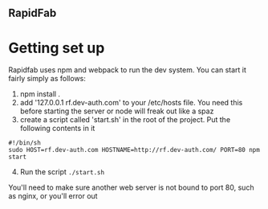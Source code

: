 RapidFab
--------

Getting set up
==============

Rapidfab uses npm and webpack to run the dev system. You can start it fairly simply as follows:

1. npm install .
2. add '127.0.0.1 rf.dev-auth.com' to your /etc/hosts file. You need this before starting the server or node will freak out like a spaz
3. create a script called 'start.sh' in the root of the project. Put the following contents in it

```
#!/bin/sh
sudo HOST=rf.dev-auth.com HOSTNAME=http://rf.dev-auth.com/ PORT=80 npm start
```
4. Run the script `./start.sh`

You'll need to make sure another web server is not bound to port 80, such as nginx, or you'll error out
